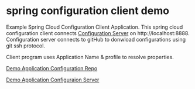 # spring configuration client demo


Example Spring Cloud Configuration Client Application.  This spring cloud configuration client connects [Configuration Server](https://github.com/himorithm/spring-configuration-server-demo) on http://localhost:8888.  Configuration server connects to gitHub to donwload configurations using git ssh protocol. 

Client program uses  Application Name &  profile to resolve properties. 


[Demo Application Configuration Repo](https://github.com/himorithm/demo-configuration-repo)

[Demo Application Configuraion Server](https://github.com/himorithm/spring-configuration-server-demo)


